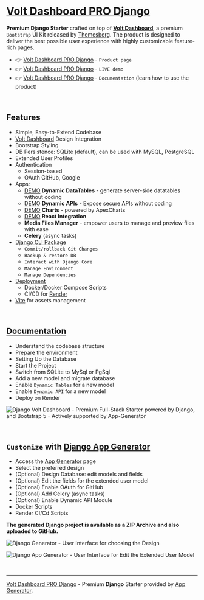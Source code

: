 # [Volt Dashboard PRO Django](https://app-generator.dev/product/volt-dashboard-pro/django/)

**Premium Django Starter** crafted on top of **[Volt Dashboard](https://app-generator.dev/product/volt-dashboard/)**, a premium `Bootstrap` UI Kit released by [Themesberg](https://app-generator.dev/agency/themesberg/). 
The product is designed to deliver the best possible user experience with highly customizable feature-rich pages. 

- 👉 [Volt Dashboard PRO Django](https://app-generator.dev/product/volt-dashboard-pro/django/) - `Product page`
- 👉 [Volt Dashboard PRO Django](https://django-volt-dashboard-pro.onrender.com/) - `LIVE demo`
- 👉 [Volt Dashboard PRO Django](https://app-generator.dev/docs/products/django/volt-dashboard-pro/index.html) - `Documentation` (learn how to use the product)

<br />

## Features

- Simple, Easy-to-Extend Codebase
- [Volt Dashboard](https://app-generator.dev/product/volt-dashboard/) Design Integration 
- Bootstrap Styling 
- DB Persistence: SQLite (default), can be used with MySQL, PostgreSQL
- Extended User Profiles
- Authentication
   - Session-based 
   - OAuth GitHub, Google
- Apps:
  - [DEMO](https://django-volt-dashboard-pro.onrender.com/dynamic-dt/product/) **Dynamic DataTables** - generate server-side datatables without coding  
  - [DEMO](https://django-volt-dashboard-pro.onrender.com/api/product/) **Dynamic APIs** - Expose secure APIs without coding  
  - [DEMO](https://django-volt-dashboard-pro.onrender.com/charts/) **Charts** - powered by ApexCharts 
  - [DEMO](https://django-volt-dashboard-pro.onrender.com/react-charts) **React Integration**
  - **Media Files Manager** - empower users to manage and preview files with ease
  - **Celery** (async tasks)
- [Django CLI Package](https://app-generator.dev/docs/developer-tools/django-cli/index.html)
    - `Commit/rollback Git Changes`
    - `Backup & restore DB`
    - `Interact with Django Core`
    - `Manage Environment`
    - `Manage Dependencies`  
- [Deployment](https://app-generator.dev/docs/deployment.html)
  - Docker/Docker Compose Scripts 
  - CI/CD for [Render](https://app-generator.dev/docs/deployment/render/index.html)
- [Vite](https://app-generator.dev/docs/technologies/vite/index.html) for assets management

<br />

## [Documentation](https://app-generator.dev/docs/products/django/volt-dashboard-pro/index.html)

- Understand the codebase structure
- Prepare the environment
- Setting Up the Database
- Start the Project
- Switch from SQLite to MySql or PgSql
- Add a new model and migrate database
- Enable `Dynamic Tables` for a new model
- Enable `Dynamic API` for a new model
- Deploy on Render

![Django Volt Dashboard - Premium Full-Stack Starter powered by Django, and Bootstrap 5 - Actively supported by App-Generator](https://github.com/user-attachments/assets/d24feda4-e4ff-4348-b335-429230dd7815)

<br />

## `Customize` with [Django App Generator](https://app-generator.dev/tools/django-generator/)

- Access the [App Generator](https://app-generator.dev/tools/django-generator/) page
- Select the preferred design
- (Optional) Design Database: edit models and fields
- (Optional) Edit the fields for the extended user model
- (Optional) Enable OAuth for GitHub
- (Optional) Add Celery (async tasks)
- (Optional) Enable Dynamic API Module
- Docker Scripts
- Render CI/Cd Scripts

**The generated Django project is available as a ZIP Archive and also uploaded to GitHub.**

![Django Generator - User Interface for choosing the Design](https://github.com/user-attachments/assets/b989c434-1c53-49ff-8dda-b46dbfc142ac) 

![Django App Generator - User Interface for Edit the Extended User Model](https://github.com/user-attachments/assets/f1a5fb68-a5ba-49c9-a3ae-91716de09912) 

<br />

---
[Volt Dashboard PRO Django](https://app-generator.dev/product/volt-dashboard-pro/django/) - Premium **Django** Starter provided by [App Generator](https://app-generator.dev).
